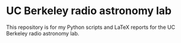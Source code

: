 UC Berkeley radio astronomy lab
===============================

This repository is for my Python scripts and LaTeX reports for the UC Berkeley
radio astronomy lab.
